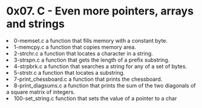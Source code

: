 <h1>0x07. C - Even more pointers, arrays and strings</h1>
<li>0-memset.c a function that fills memory with a constant byte.</li>
<li>1-memcpy.c a function that copies memory area.</li>
<li>2-strchr.c a function that locates a character in a string.</li>
<li>3-strspn.c a function that gets the length of a prefix substring.</li>
<li>4-strpbrk.c a function that searches a string for any of a set of bytes.</li>
<li>5-strstr.c a function that locates a substring.</li>
<li>7-print_chessboard.c a function that prints the chessboard.</li>
<li>8-print_diagsums.c a function that prints the sum of the two diagonals of a square matrix of integers.</li>
<li>100-set_string.c function that sets the value of a pointer to a char</li>
